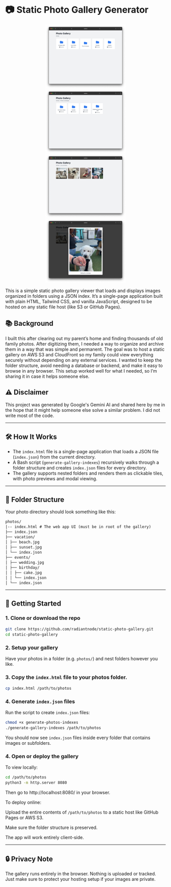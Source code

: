 # 📷 Static Photo Gallery Generator

<p align="center">
  <img src="screenshots/screenshot1.png" height="200">
  <img src="screenshots/screenshot2.png" height="200">
  <img src="screenshots/screenshot3.png" height="200">
  <img src="screenshots/screenshot4.png" height="200">
</p>

This is a simple static photo gallery viewer that loads and displays images organized in folders using a JSON index. It’s a single-page application built with plain HTML, Tailwind CSS, and vanilla JavaScript, designed to be hosted on any static file host (like S3 or GitHub Pages).

## 📚 Background

I built this after clearing out my parent’s home and finding thousands of old family photos. After digitizing them, I needed a way to organize and archive them in a way that was simple and permanent. The goal was to host a static gallery on AWS S3 and CloudFront so my family could view everything securely without depending on any external services. I wanted to keep the folder structure, avoid needing a database or backend, and make it easy to browse in any browser. This setup worked well for what I needed, so I’m sharing it in case it helps someone else.

## ⚠️ **Disclaimer**
This project was generated by Google's Gemini AI and shared here by me in the hope that it might help someone else solve a similar problem. I did not write most of the code.

---

## 🛠 How It Works

- The `index.html` file is a single-page application that loads a JSON file (`index.json`) from the current directory.
- A Bash script (`generate-gallery-indexes`) recursively walks through a folder structure and creates `index.json` files for every directory.
- The gallery supports nested folders and renders them as clickable tiles, with photo previews and modal viewing.

---

## 📁 Folder Structure

Your photo directory should look something like this:

```
photos/
|-- index.html # The web app UI (must be in root of the gallery)
├── index.json
├── vacation/
│ ├── beach.jpg
│ ├── sunset.jpg
│ └── index.json
├── events/
│ ├── wedding.jpg
│ ├── birthday/
│ │ ├── cake.jpg
│ │ └── index.json
│ └── index.json
```

---

## 🚀 Getting Started

### 1. Clone or download the repo

```bash
git clone https://github.com/radiantnode/static-photo-gallery.git
cd static-photo-gallery
```

### 2. Setup your gallery

Have your photos in a folder (e.g. `photos/`) and nest folders however you like.

### 3. Copy the `index.html` file to your photos folder.

```bash
cp index.html /path/to/photos
```

### 4. Generate `index.json` files

Run the script to create `index.json` files:

```bash
chmod +x generate-photos-indexes
./generate-gallery-indexes /path/to/photos
```

You should now see `index.json` files inside every folder that contains images or subfolders.

### 4. Open or deploy the gallery

To view locally:

```bash
cd /path/to/photos
python3 -m http.server 8080
```

Then go to http://localhost:8080/ in your browser.

To deploy online:

Upload the entire contents of `/path/to/photos` to a static host like GitHub Pages or AWS S3.

Make sure the folder structure is preserved.

The app will work entirely client-side.

---

## 🔒 Privacy Note

The gallery runs entirely in the browser. Nothing is uploaded or tracked. Just make sure to protect your hosting setup if your images are private.
